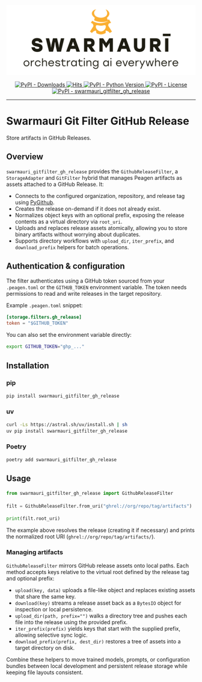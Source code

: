 ![Swarmauri Logo](https://github.com/swarmauri/swarmauri-sdk/blob/3d4d1cfa949399d7019ae9d8f296afba773dfb7f/assets/swarmauri.brand.theme.svg)

<p align="center">
    <a href="https://pypi.org/project/swarmauri_gitfilter_gh_release/">
        <img src="https://img.shields.io/pypi/dm/swarmauri_gitfilter_gh_release" alt="PyPI - Downloads"/>
    </a>
    <a href="https://hits.sh/github.com/swarmauri/swarmauri-sdk/tree/master/pkgs/standards/swarmauri_gitfilter_gh_release/">
        <img alt="Hits" src="https://hits.sh/github.com/swarmauri/swarmauri-sdk/tree/master/pkgs/standards/swarmauri_gitfilter_gh_release.svg"/>
    </a>
    <a href="https://pypi.org/project/swarmauri_gitfilter_gh_release/">
        <img src="https://img.shields.io/pypi/pyversions/swarmauri_gitfilter_gh_release" alt="PyPI - Python Version"/>
    </a>
    <a href="https://pypi.org/project/swarmauri_gitfilter_gh_release/">
        <img src="https://img.shields.io/pypi/l/swarmauri_gitfilter_gh_release" alt="PyPI - License"/>
    </a>
    <a href="https://pypi.org/project/swarmauri_gitfilter_gh_release/">
        <img src="https://img.shields.io/pypi/v/swarmauri_gitfilter_gh_release?label=swarmauri_gitfilter_gh_release&color=green" alt="PyPI - swarmauri_gitfilter_gh_release"/>
    </a>
</p>

---

# Swarmauri Git Filter GitHub Release

Store artifacts in GitHub Releases.

## Overview

`swarmauri_gitfilter_gh_release` provides the `GithubReleaseFilter`, a `StorageAdapter` and `GitFilter` hybrid that manages Peagen artifacts as assets attached to a GitHub Release. It:

- Connects to the configured organization, repository, and release tag using [PyGithub](https://pygithub.readthedocs.io/).
- Creates the release on-demand if it does not already exist.
- Normalizes object keys with an optional prefix, exposing the release contents as a virtual directory via `root_uri`.
- Uploads and replaces release assets atomically, allowing you to store binary artifacts without worrying about duplicates.
- Supports directory workflows with `upload_dir`, `iter_prefix`, and `download_prefix` helpers for batch operations.

## Authentication & configuration

The filter authenticates using a GitHub token sourced from your `.peagen.toml` or the `GITHUB_TOKEN` environment variable. The token needs permissions to read and write releases in the target repository.

Example `.peagen.toml` snippet:

```toml
[storage.filters.gh_release]
token = "$GITHUB_TOKEN"
```

You can also set the environment variable directly:

```bash
export GITHUB_TOKEN="ghp_..."
```

## Installation

### pip

```bash
pip install swarmauri_gitfilter_gh_release
```

### uv

```bash
curl -Ls https://astral.sh/uv/install.sh | sh
uv pip install swarmauri_gitfilter_gh_release
```

### Poetry

```bash
poetry add swarmauri_gitfilter_gh_release
```

## Usage

```python
from swarmauri_gitfilter_gh_release import GithubReleaseFilter

filt = GithubReleaseFilter.from_uri("ghrel://org/repo/tag/artifacts")

print(filt.root_uri)
```

The example above resolves the release (creating it if necessary) and prints the normalized root URI (`ghrel://org/repo/tag/artifacts/`).

### Managing artifacts

`GithubReleaseFilter` mirrors GitHub release assets onto local paths. Each method accepts keys relative to the virtual root defined by the release tag and optional prefix:

- `upload(key, data)` uploads a file-like object and replaces existing assets that share the same key.
- `download(key)` streams a release asset back as a `BytesIO` object for inspection or local persistence.
- `upload_dir(path, prefix="")` walks a directory tree and pushes each file into the release using the provided prefix.
- `iter_prefix(prefix)` yields keys that start with the supplied prefix, allowing selective sync logic.
- `download_prefix(prefix, dest_dir)` restores a tree of assets into a target directory on disk.

Combine these helpers to move trained models, prompts, or configuration bundles between local development and persistent release storage while keeping file layouts consistent.

